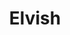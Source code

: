 ---
codehost: https://github.com/elves/elvish
logohandle: elvsh
sort: elvish
title: Elvish
twitter: https://x.com/elvishshell
website: https://elv.sh/
---